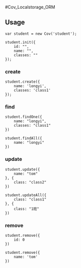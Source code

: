 #Cov_Localstorage_ORM

## Usage

    var student = new Cov('student');
    
    student.init({
        id: "",
        name: "",
        classes: ""
    });

### create

    student.create({
        name: 'longyi',
        classes: 'class1'
    });

### find

    student.findOne({
        name: "longyi",
        classes: "class1"
    })
    
    student.findAll({
        name: "longyi"
    })

    
### update

    student.update({
        name: "tom"
    }, {
        class: "class2"
    })
    
    student.updateAll({
        class: "class1"
    }, {
        class: "1班"
    })
    
### remove

    student.remove({
        id: 0
    })
    
    student.remove({
        name: 'tom'
    })